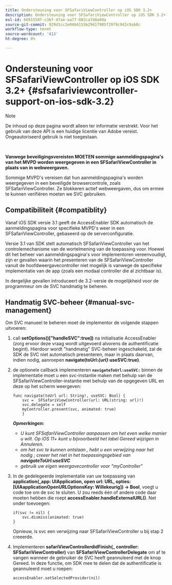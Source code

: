 ```yaml
---
title: Ondersteuning voor SFSafariViewController op iOS SDK 3.2+
description: Ondersteuning voor SFSafariViewController op iOS SDK 3.2+
exl-id: 6691550f-c36f-4fae-aa77-082ca7d8a60a
source-git-commit: 929d1cc2e0466155b29d1f905f2979c942c9ab8c
workflow-type: tm+mt
source-wordcount: '413'
ht-degree: 0%

---
```


# Ondersteuning voor SFSafariViewController op iOS SDK 3.2+ {#sfsafariviewcontroller-support-on-ios-sdk-3.2}

>[!NOTE]
>
>De inhoud op deze pagina wordt alleen ter informatie verstrekt. Voor het gebruik van deze API is een huidige licentie van Adobe vereist. Ongeautoriseerd gebruik is niet toegestaan.

</br>


**Vanwege beveiligingsvereisten MOETEN sommige aanmeldingspagina&#39;s van het MVPD worden weergegeven in een SFSafariViewController in plaats van in webweergaven.**

Sommige MVPD&#39;s vereisen dat hun aanmeldingspagina&#39;s worden weergegeven in een beveiligde browsercontrole, zoals SFSafariViewController. Ze blokkeren actief webweergaven, dus om ermee te kunnen verifiëren moeten we SVC gebruiken.

## Compatibiliteit {#compatiblity}

Vanaf iOS SDK versie 3.1 geeft de AccessEnabler SDK automatisch de aanmeldingspagina voor specifieke MVPD&#39;s weer in een SFSafariViewController, gebaseerd op de serverconfiguratie.

Versie 3.1 van SDK stelt automatisch SFSafariViewController van het controlemechanisme van de wortelmening van de toepassing voor. Hoewel dit het beheer van aanmeldingspagina&#39;s voor implementoren vereenvoudigt, zijn er gevallen waarin het presenteren van de SFSafariViewController vanuit de hoofdweergavecontroller niet mogelijk is vanwege de specifieke implementatie van de app (zoals een modaal controller die al zichtbaar is).

In dergelijke gevallen introduceert de 3.2-versie de mogelijkheid voor de programmeur om de SVC handmatig te beheren.

## Handmatig SVC-beheer {#manual-svc-management}

Om SVC manueel te beheren moet de implementor de volgende stappen uitvoeren:


1. call **setOptions()[&quot;handleSVC&quot;:true])** na initialisatie AccessEnabler (zorg ervoor deze vraag wordt uitgevoerd alvorens de authentificatie begint). Hierdoor wordt &quot;handmatig&quot; SVC-beheer ingeschakeld, zal de SDK de SVC niet automatisch presenteren, maar in plaats daarvan, indien nodig, aanroepen **navigate(toUrl:*{url}* useSVC:true)**.

1. de optionele callback implementeren **`navigateToUrl:useSVC:`** binnen de implementatie moet u een svc-instantie maken met behulp van de SFSafariViewController-instantie met behulp van de opgegeven URL en deze op het scherm weergeven:

   ```obj-c
   func navigate(toUrl url: String!, useSVC: Bool) {
       svc =  SFSafariViewController(url: URL(string: url)!)
       svc.delegate = self
       myController.present(svc, animated: true)
       }
   ```

   ***Opmerkingen:***

   - *U kunt SFSafariViewController aanpassen om het even welke manier u wilt. Op iOS 11+ kunt u bijvoorbeeld het label Gereed wijzigen in Annuleren.*
   - *om het svc te kunnen ontslaan , hebt u een verwijzing naar het nodig ; creeer het niet in het toepassingsgebied van **navigateToUrl:useSVC***
   - *gebruik uw eigen weergavecontroller voor &quot;myController&quot;*


1. In de gedelegeerde implementatie van uw toepassing van **application(\_app: UIApplication, open url: URL, opties: \[UIAapplicationOpenURLOptionsKey: Willekeurig\]) -\> Bool**, voegt u code toe om de svc te sluiten. U zou reeds één of andere code daar moeten hebben die roept **accessEnabler.handleExternalURL()**. Net onder toevoegen:

   ```obj-c
   if(svc != nil) {
       svc.dismiss(animated: true)
   }
   ```

   Opnieuw, is svc een verwijzing naar SFSafariViewController u bij stap 2 creeerde.


1. Implementeren **safariViewControllerdidFinish(\_ controller: SFSafariViewController)** van **SFSafariViewControllerDelegate** om af te vangen wanneer de gebruiker de SVC heeft geannuleerd met de knop Gereed. In deze functie, om SDK mee te delen dat de authentificatie is geannuleerd moet u roepen:

   ```obj-c
   accessEnabler.setSelectedProvider(nil)
   ```
